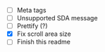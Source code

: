 - [ ] Meta tags
- [ ] Unsupported SDA message
- [ ] Prettify (?)
- [x] Fix scroll area size
- [ ] Finish this readme